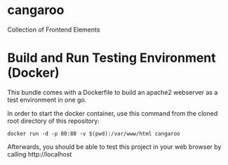 # cangaroo
Collection of Frontend Elements

# Build and Run Testing Environment (Docker)
This bundle comes with a Dockerfile to build an apache2 webserver as a test environment in one go.

In order to start the docker container, use this command from the cloned root directory of this repository: 

```docker run -d -p 80:80 -v $(pwd):/var/www/html cangaroo```

Afterwards, you should be able to test this project in your web browser by calling http://localhost
